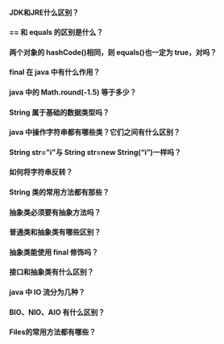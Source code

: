 #### JDK和JRE什么区别？

#### == 和 equals 的区别是什么？

#### 两个对象的 hashCode()相同，则 equals()也一定为 true，对吗？

#### final 在 java 中有什么作用？

#### java 中的 Math.round(-1.5) 等于多少？

#### String 属于基础的数据类型吗？

#### java 中操作字符串都有哪些类？它们之间有什么区别？

#### String str="i"与 String str=new String(“i”)一样吗？

#### 如何将字符串反转？

#### String 类的常用方法都有那些？

#### 抽象类必须要有抽象方法吗？

#### 普通类和抽象类有哪些区别？

#### 抽象类能使用 final 修饰吗？

#### 接口和抽象类有什么区别？

#### java 中 IO 流分为几种？

#### BIO、NIO、AIO 有什么区别？

#### Files的常用方法都有哪些？